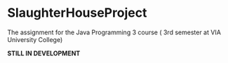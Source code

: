 # SlaughterHouseProject
The assignment for the Java Programming 3 course ( 3rd semester at VIA University College)

**STILL IN DEVELOPMENT**
